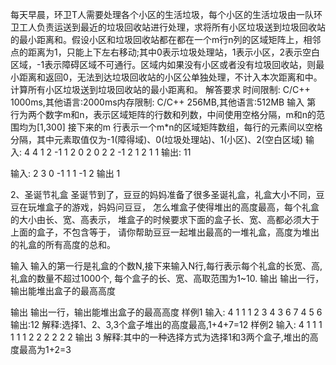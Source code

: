 每天早晨，环卫T人需要处理各个小区的生活垃圾，每个小区的生活垃圾由一队环卫工人负责运送到最近的垃圾回收站进行处理，求将所有小区垃圾送到垃圾回收站的最小距离和。假设小区和垃圾回收站都在都在一个m行n列的区域矩阵上，相邻点的距离为1，只能上下左右移动;其中0表示垃圾处理站，1表示小区，2表示空白区域，-1表示障碍区域不可通行。区域内如果没有小区或者没有垃圾回收站，则最小距离和返回0，无法到达垃圾回收站的小区公单独处理，不计入本次距离和中。计算所有小区垃圾送到垃圾回收站的最小距离和。
解答要求
时间限制: C/C++ 1000ms,其他语言:2000ms内存限制: C/C++ 256MB,其他语言:512MB
输入
第 行为两个数字m和n，表示区域矩阵的行数和列数，中间使用空格分隔，m和n的范围均为[1,300]
接下来的m 行表示一个m*n的区域矩阵数组，每行的元素间以空格分隔，其中元素取值仅为-1(障得域)、0(垃圾处理站)、1(小区)、2(空白区域)
输入:
4 4
1 2 -1 1
2 0 2 0
2 2 -1 2
1 2 1 1
输出:
11

输入:
2 3
0 -1 1
1 -1 2
输出
1

2、圣诞节礼盒
圣诞节到了，豆豆的妈妈准备了很多圣诞礼盒，礼盒大小不同，豆豆在玩堆盒子的游戏，妈妈问豆豆，
怎么堆盒子使得堆出的高度最高，每个礼盒的大小由长、宽、高表示，
堆盒子的时候要求下面的盒子长、宽、高都必须大于上面的盒子，不包含等于，
请你帮助豆豆一起堆出最高的一堆礼盒，高度为堆出的礼盒的所有高度的总和。


输入
输入的第一行是礼盒的个数N,接下来输入N行,每行表示每个礼盒的长宽、高,礼盒的数量不超过1000个,
每个盒子的长、宽、高取范围为1~10.
输出
输出一行，输出能堆出盒子的最高高度

输出
输出一行，输出能堆出盒子的最高高度
样例1
输入:
4
1 1 1
2 3 4
3 6 7
4 5 6
输出:12
解释:选择1、2、3,3个盒子堆出的高度最高,1+4+7=12
样例2
输入:
4
1 1 1
1 1 1
2 2 2
2 2 2
输出
3
解释:其中的一种选择方式为选择1和3两个盒子,堆出的高度最高为1+2=3